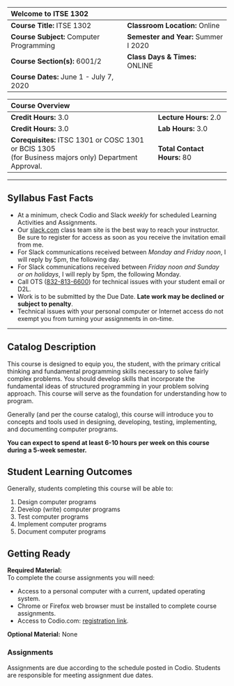 
| Welcome to ITSE 1302  | |
| :------------- | :----------- |
| **Course Title:** ITSE 1302 | **Classroom Location:** Online |
| **Course Subject:** Computer Programming | **Semester and Year:** Summer I 2020 |
| **Course Section(s):** 6001/2 |  **Class Days & Times:** ONLINE | 
| **Course Dates:** June 1 - July 7, 2020 | |

| Course Overview  | |
| :------------- | :----------- |
| **Credit Hours:** 3.0 | **Lecture Hours:** 2.0 | 
| **Credit Hours:** 3.0 | **Lab Hours:** 3.0
| **Corequisites:** ITSC 1301 or COSC 1301 or BCIS 1305 <br>(for Business majors only) Department Approval. | **Total Contact Hours:** 80 |

---
## Syllabus Fast Facts

* At a minimum, check Codio and Slack *weekly* for scheduled Learning Activities and Assignments.  
* Our <a href="https://slack.com" target="_blank">slack.com</a> class team site is the best way to reach your instructor.  Be sure to register for access as soon as you receive the invitation email from me.  
* For Slack communications received between _Monday and Friday noon_, I will reply by 5pm, the following day.  
* For Slack communications received between _Friday noon and Sunday or on holidays_, I will reply by 5pm, the following Monday.
* Call OTS (<a href="tel:832-813-6600">832-813-6600</a>) for technical issues with your student email or D2L.
* Work is to be submitted by the Due Date.  **Late work may be declined or subject to penalty**.
* Technical issues with your personal computer or Internet access do not exempt you from turning your assignments in on-time.

---

## Catalog Description  
This course is designed to equip you, the student, with the primary critical thinking and fundamental programming skills necessary to solve fairly complex problems.  You should develop skills that incorporate the fundamental ideas of structured programming in your problem solving approach.  This course will serve as the foundation for understanding how to program.

Generally (and per the course catalog), this course will introduce you to concepts and tools used in designing, developing, testing, implementing, and documenting computer programs. 

**You can expect to spend at least 6-10 hours per week on this course during a 5-week semester.**

## Student Learning Outcomes  

Generally, students completing this course will be able to:

1. Design computer programs
2. Develop (write) computer programs
3. Test computer programs
4. Implement computer programs
5. Document computer programs  

   

## Getting Ready
**Required Material:**  
To complete the course assignments you will need:  

* Access to a personal computer with a current, updated operating system. 
* Chrome or Firefox web browser must be installed to complete course assignments.
* Access to Codio.com: <a href="https://codio.com/p/join-course?token=vatican-scarlet" target="_blank">registration link</a>.  

**Optional Material:** None

### Assignments
Assignments are due according to the schedule posted in Codio.  Students are responsible for meeting assignment due dates.      

